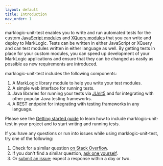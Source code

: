 ```yaml
---
layout: default
title: Introduction
nav_order: 1
---
```


marklogic-unit-test enables you to write and run automated tests for the custom 
[JavaScript modules](https://docs.marklogic.com/guide/getting-started/javascript) and 
[XQuery modules](https://docs.marklogic.com/guide/getting-started/xquery) that you 
can write and deploy to MarkLogic. Tests can be written in either JavaScript or XQuery and can test modules written
in either language as well. By getting tests in place for your custom modules, you can speed up development of your 
MarkLogic applications and ensure that they can be changed as easily as possible as new requirements are introduced.

marklogic-unit-test includes the following components:

1. A MarkLogic library module to help you write your test modules.
2. A simple web interface for running tests.
3. Java libraries for running your tests via [JUnit5](https://junit.org/junit5/) and for integrating with other 
   popular Java testing frameworks. 
4. A REST endpoint for integrating with testing frameworks in any language.

Please see the [Getting started guide](/docs) to learn how to include marklogic-unit-test in your 
project and to start writing and running tests.

If you have any questions or run into issues while using marklogic-unit-test, try one of the following:

1. Check for a similar question [on Stack Overflow](https://stackoverflow.com/questions/tagged/marklogic).
2. If you don't find a similar question, [ask one yourself](https://stackoverflow.com/questions/ask?tags=marklogic).
3. Or [submit an issue](https://github.com/marklogic-community/marklogic-unit-test/issues/new); expect a response 
   within a day or two. 
